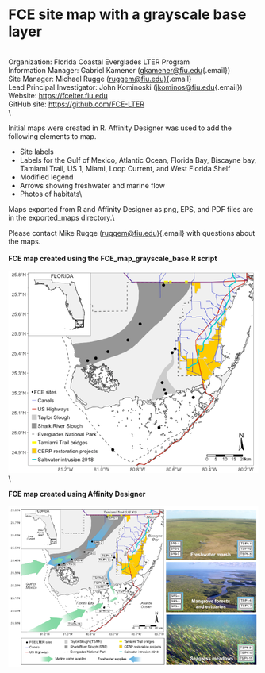 # FCE site map with a grayscale base layer
 \
Organization: Florida Coastal Everglades LTER Program\
Information Manager: Gabriel Kamener ([gkamener\@fiu.edu](mailto:gkamener@fiu.edu){.email})\
Site Manager: Michael Rugge ([ruggem\@fiu.edu)](mailto:ruggem@fiu.edu){.email} \
Lead Principal Investigator: John Kominoski ([jkominos\@fiu.edu](mailto:jkominos@fiu.edu){.email})\
Website: <https://fcelter.fiu.edu>\
GitHub site: <https://github.com/FCE-LTER>
 \
 \

Initial maps were created in R. Affinity Designer was used to add the following elements to map.

* Site labels
* Labels for the Gulf of Mexico, Atlantic Ocean, Florida Bay, Biscayne bay, Tamiami Trail, US 1, Miami, Loop Current, and West Florida Shelf
* Modified legend
* Arrows showing freshwater and marine flow
* Photos of habitats\

Maps exported from R and Affinity Designer as png, EPS, and PDF files are in the exported_maps directory.\

Please contact Mike Rugge ([ruggem\@fiu.edu)](mailto:ruggem@fiu.edu){.email} with questions about the maps.\
 \
**FCE map created using the FCE_map_grayscale_base.R script**
 \
 \
![](./exported_maps/FCE_map_grayscale_base_Rplot.png)
 \
 \

**FCE map created using Affinity Designer**
 \
 \
![](./exported_maps/FCE_map_grayscale_base_enhanced.png)
  

